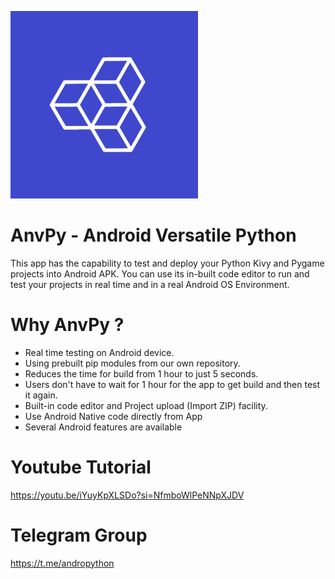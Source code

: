 ![AnvPy IDE](https://raw.githubusercontent.com/CodeStudio0/ADP/main/icon.png)
# AnvPy - Android Versatile Python
This app has the capability to test and deploy your Python Kivy and Pygame projects into Android APK. You can use its in-built code editor to run and test your projects in real time and in a real Android OS Environment.

# Why AnvPy ?
- Real time testing on Android device.
- Using prebuilt pip modules from our own repository.
- Reduces the time for build from 1 hour to just 5 seconds.
- Users don't have to wait for 1 hour for the app to get build and then test it again.
- Built-in code editor and Project upload (Import ZIP) facility.
- Use Android Native code directly from App
- Several Android features are available

# Youtube Tutorial
https://youtu.be/iYuyKpXLSDo?si=NfmboWlPeNNpXJDV

# Telegram Group
https://t.me/andropython
